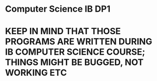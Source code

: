 # Computer Science IB DP1
# KEEP IN MIND THAT THOSE PROGRAMS ARE WRITTEN DURING IB COMPUTER SCIENCE COURSE; THINGS MIGHT BE BUGGED, NOT WORKING ETC
